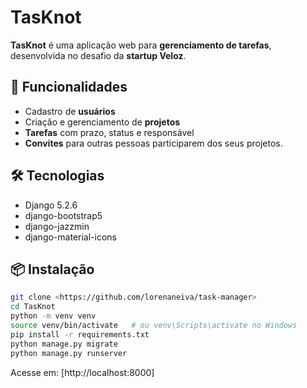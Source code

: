 # TasKnot

**TasKnot** é uma aplicação web para **gerenciamento de tarefas**, desenvolvida no desafio da **startup Veloz**.

## 🚀 Funcionalidades

* Cadastro de **usuários**
* Criação e gerenciamento de **projetos**
* **Tarefas** com prazo, status e responsável
* **Convites** para outras pessoas participarem dos seus projetos.

## 🛠️ Tecnologias

* Django 5.2.6
* django-bootstrap5
* django-jazzmin
* django-material-icons

## 📦 Instalação

```bash
git clone <https://github.com/lorenaneiva/task-manager>
cd TasKnot
python -m venv venv
source venv/bin/activate   # ou venv\Scripts\activate no Windows
pip install -r requirements.txt
python manage.py migrate
python manage.py runserver
```

Acesse em: [http://localhost:8000]



